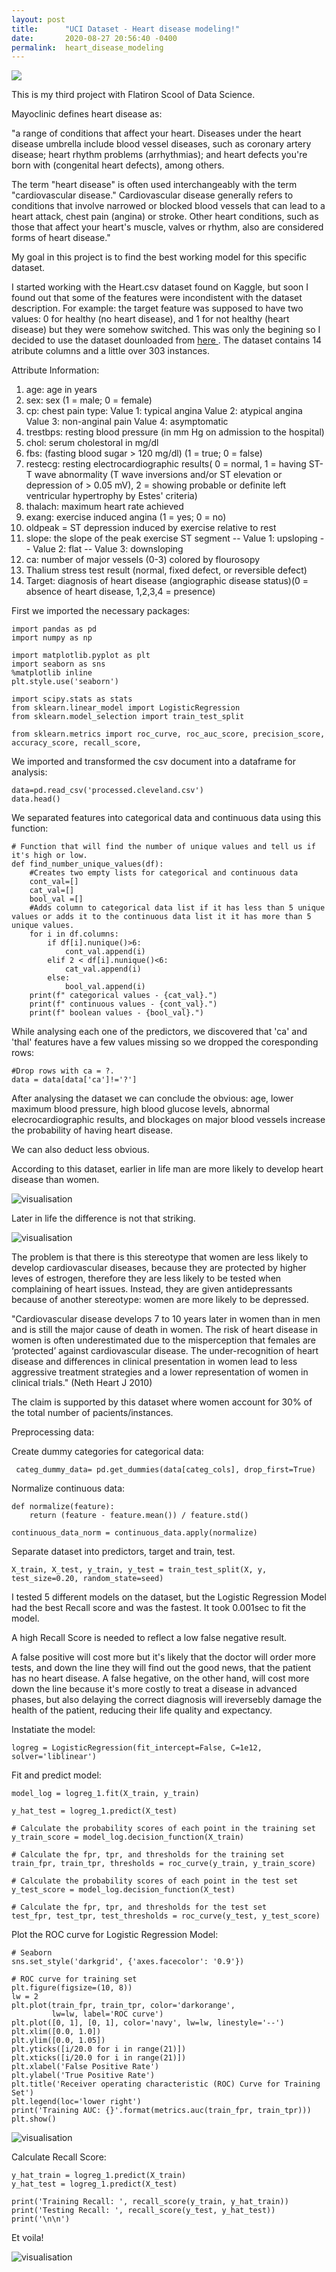 ```yaml
---
layout: post
title:      "UCI Dataset - Heart disease modeling!"
date:       2020-08-27 20:56:40 -0400
permalink:  heart_disease_modeling
---
```


<img src="https://imgur.com/zdu8h3z.png" class="img-responsive">


This is my third project with Flatiron Scool of Data Science.

Mayoclinic defines heart disease as:

"a range of conditions that affect your heart. Diseases under the heart disease umbrella include blood vessel diseases, such as coronary artery disease; heart rhythm problems (arrhythmias); and heart defects you're born with (congenital heart defects), among others.

The term "heart disease" is often used interchangeably with the term "cardiovascular disease." Cardiovascular disease generally refers to conditions that involve narrowed or blocked blood vessels that can lead to a heart attack, chest pain (angina) or stroke. Other heart conditions, such as those that affect your heart's muscle, valves or rhythm, also are considered forms of heart disease."

My goal in this project is to find the best working model for this specific dataset.

I started working with the Heart.csv dataset found on Kaggle, but soon I found out that some of the features were incondistent with the dataset description. For example: the target feature was supposed to have two values: 0 for healthy (no heart disease), and 1 for not healthy (heart disease) but they were somehow switched. This was only the begining so I decided to use the dataset dounloaded from <a href="https://archive.ics.uci.edu/ml/datasets/Heart+Disease">here </a>. The dataset contains 14 atribute columns and a little over 303 instances. 

Attribute Information:
1. age: age in years
2. sex: sex (1 = male; 0 = female)
3. cp: chest pain type:
Value 1: typical angina 
Value 2: atypical angina 
Value 3: non-anginal pain
Value 4: asymptomatic
4. trestbps: resting blood pressure (in mm Hg on admission to the hospital)
5. chol: serum cholestoral in mg/dl
6. fbs: (fasting blood sugar > 120 mg/dl) (1 = true; 0 = false)
7. restecg: resting electrocardiographic results( 0 = normal, 1 = having ST-T wave abnormality (T wave inversions and/or ST elevation or depression of > 0.05 mV), 2 = showing probable or definite left ventricular hypertrophy by Estes' criteria)
8. thalach: maximum heart rate achieved
9. exang: exercise induced angina (1 = yes; 0 = no)
10. oldpeak = ST depression induced by exercise relative to rest
11. slope: the slope of the peak exercise ST segment
-- Value 1: upsloping
-- Value 2: flat
-- Value 3: downsloping
12. ca: number of major vessels (0-3) colored by flourosopy
13. Thalium stress test result (normal, fixed defect, or reversible defect)
14. Target: diagnosis of heart disease (angiographic disease status)(0 = absence of heart disease, 1,2,3,4 = presence)


First we imported the necessary packages:
```
import pandas as pd
import numpy as np

import matplotlib.pyplot as plt
import seaborn as sns
%matplotlib inline
plt.style.use('seaborn')

import scipy.stats as stats
from sklearn.linear_model import LogisticRegression
from sklearn.model_selection import train_test_split

from sklearn.metrics import roc_curve, roc_auc_score, precision_score, accuracy_score, recall_score, 

```

We imported and transformed the csv document into a dataframe for analysis:

```
data=pd.read_csv('processed.cleveland.csv')
data.head()
```

We separated features into categorical data and continuous data using this function:

```
# Function that will find the number of unique values and tell us if it's high or low.
def find_number_unique_values(df):
    #Creates two empty lists for categorical and continuous data
    cont_val=[]
    cat_val=[]
    bool_val =[]
    #Adds column to categorical data list if it has less than 5 unique values or adds it to the continuous data list it it has more than 5 unique values.
    for i in df.columns:
        if df[i].nunique()>6:
            cont_val.append(i)
        elif 2 < df[i].nunique()<6:
            cat_val.append(i)
        else:
            bool_val.append(i)
    print(f" categorical values - {cat_val}.")
    print(f" continuous values - {cont_val}.")
    print(f" boolean values - {bool_val}.")  
```

While analysing each one of the predictors, we discovered that 'ca' and 'thal' features have a few values missing so we dropped the coresponding rows:

```
#Drop rows with ca = ?.
data = data[data['ca']!='?']
```
After analysing the dataset we can conclude the obvious: age, lower maximum blood pressure, high blood glucose levels, abnormal elecrocardiographic results, and blockages on major blood vessels increase the probability of having heart disease.
 
 We can also deduct less obvious. 

According to this dataset, earlier in life man are more likely to develop heart disease than women.

<img src="https://imgur.com/siWUz1V.png" alt="visualisation" class="img-responsive">


Later in life the difference is not that striking.

<img src="https://imgur.com/QsnCnej.png" alt="visualisation" class="img-responsive">


The problem is that there is this stereotype that women are less likely to develop cardiovascular diseases, because they are protected by higher leves of estrogen, therefore they are less likely to be tested when complaining of heart issues. Instead, they are given antidepressants because of another stereotype: women are more likely to be depressed.

"Cardiovascular disease develops 7 to 10 years later in women than in men and is still the major cause of death in women. The risk of heart disease in women is often underestimated due to the misperception that females are ‘protected’ against cardiovascular disease. The under-recognition of heart disease and differences in clinical presentation in women lead to less aggressive treatment strategies and a lower representation of women in clinical trials." (Neth Heart J 2010)

The claim is supported by this dataset where women account for 30% of the total number of pacients/instances.

Preprocessing data:  

Create dummy categories for categorical data:
 
```
 categ_dummy_data= pd.get_dummies(data[categ_cols], drop_first=True)
```
 
Normalize continuous data:

```
def normalize(feature):
    return (feature - feature.mean()) / feature.std()

continuous_data_norm = continuous_data.apply(normalize)

```

Separate dataset into predictors, target and train, test.

```
X_train, X_test, y_train, y_test = train_test_split(X, y, test_size=0.20, random_state=seed)
```
 
I tested 5 different models on the dataset, but the Logistic Regression Model had the best Recall score and was the fastest. It took 0.001sec to fit the model.

A high Recall Score is needed to reflect a low false negative result.

A false positive will cost more but it's likely that the doctor will order more tests, and down the line they will find out the good news, that the patient has no heart disease. 
A false hegative, on the other hand, will cost more down the line because it's more costly to treat a disease in advanced phases, but also delaying the correct diagnosis will ireversebly damage the health of the patient, reducing their life quality and expectancy.

Instatiate the model:

```
logreg = LogisticRegression(fit_intercept=False, C=1e12, solver='liblinear')
```

Fit and predict model:

```
model_log = logreg_1.fit(X_train, y_train)

y_hat_test = logreg_1.predict(X_test)
```

```
# Calculate the probability scores of each point in the training set
y_train_score = model_log.decision_function(X_train)

# Calculate the fpr, tpr, and thresholds for the training set
train_fpr, train_tpr, thresholds = roc_curve(y_train, y_train_score)

# Calculate the probability scores of each point in the test set
y_test_score = model_log.decision_function(X_test)

# Calculate the fpr, tpr, and thresholds for the test set
test_fpr, test_tpr, test_thresholds = roc_curve(y_test, y_test_score)
```


Plot the ROC curve for Logistic Regression Model:

```
# Seaborn
sns.set_style('darkgrid', {'axes.facecolor': '0.9'})

# ROC curve for training set
plt.figure(figsize=(10, 8))
lw = 2
plt.plot(train_fpr, train_tpr, color='darkorange',
         lw=lw, label='ROC curve')
plt.plot([0, 1], [0, 1], color='navy', lw=lw, linestyle='--')
plt.xlim([0.0, 1.0])
plt.ylim([0.0, 1.05])
plt.yticks([i/20.0 for i in range(21)])
plt.xticks([i/20.0 for i in range(21)])
plt.xlabel('False Positive Rate')
plt.ylabel('True Positive Rate')
plt.title('Receiver operating characteristic (ROC) Curve for Training Set')
plt.legend(loc='lower right')
print('Training AUC: {}'.format(metrics.auc(train_fpr, train_tpr)))
plt.show()
```

<img src="https://imgur.com/90H9Oq0" alt="visualisation" class="img-responsive">

Calculate Recall Score:

```
y_hat_train = logreg_1.predict(X_train)
y_hat_test = logreg_1.predict(X_test)
```

```
print('Training Recall: ', recall_score(y_train, y_hat_train))
print('Testing Recall: ', recall_score(y_test, y_hat_test))
print('\n\n')
```

Et voila!

<img src="https://imgur.com/BRgT6ZZ" alt="visualisation" class="img-responsive">


